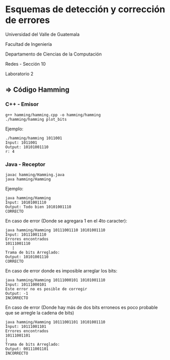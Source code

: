 # Esquemas de detección y corrección de errores

Universidad del Valle de Guatemala

Facultad de Ingeniería

Departamento de Ciencias de la Computación

Redes - Sección 10

Laboratorio 2

## => Código Hamming

### C++ - Emisor

```
g++ hamming/hamming.cpp -o hamming/hamming
./hamming/hamming plot_bits
```

Ejemplo:

```
./hamming/hamming 1011001
Input: 1011001
Output: 10101001110
r: 4
```

### Java - Receptor

```
javac hamming/Hamming.java
java hamming/Hamming 
```

Ejemplo:

```
java hamming/Hamming
Input: 10101001110
Output: Todo bien 10101001110
CORRECTO
```

En caso de error (Donde se agregara 1 en el 4to caracter):

```
java hamming/Hamming 10111001110 10101001110
Input: 10111001110
Errores encontrados
10111001110
   |
Trama de bits Arreglado: 
Output: 10101001110
CORRECTO
```

En caso de error donde es imposible arreglar los bits:

```
java hamming/Hamming 10111000101 10101001110
Input: 10111000101
Este error no es posible de corregir
Output: -1
INCORRECTO
```

En caso de error (Donde hay más de dos bits erroneos es poco probable que se arregle la cadena de bits)

```
java hamming/Hamming 10111001101 10101001110
Input: 10111001101
Errores encontrados
10111001101
|
Trama de bits Arreglado:
Output: 00111001101
INCORRECTO
```